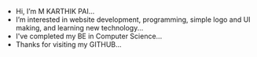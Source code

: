 - Hi, I’m M KARTHIK PAI...
- I’m interested in website development, programming, simple logo and UI making, and learning new technology...
- I've completed my BE in Computer Science...
- Thanks for visiting my GITHUB...
<!---
mkarthikpai/mkarthikpai is a ✨ special ✨ repository because its `README.md` (this file) appears on your GitHub profile.
You can click the Preview link to take a look at your changes.
--->

